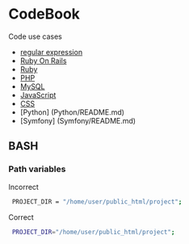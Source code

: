 # CodeBook
Code use cases

 * [regular expression](RegExp/README.md)
 * [Ruby On Rails](RubyOnRails/README.md)
 * [Ruby](Ruby/README.md)
 * [PHP](PHP/README.md)
 * [MySQL](MySQL/README.md)
 * [JavaScript](JavaScript/README.md)
 * [CSS](CSS/README.md)
 * [Python] (Python/README.md)
 * [Symfony] (Symfony/README.md)

 ## BASH
 ### Path variables

Incorrect 
```sh
 PROJECT_DIR = "/home/user/public_html/project";
```

 Correct 
```sh
 PROJECT_DIR="/home/user/public_html/project";
``` 

